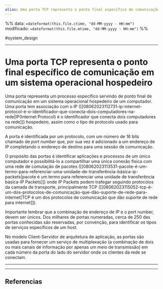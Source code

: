 ```yaml
---
alias: Uma porta TCP representa o ponto final específico de comunicação em um sistema operacional hospedeiro 
---
```

%%
data: `=dateformat(this.file.ctime, "dd-MM-yyyy - HH:mm")`
modificado: `=dateformat(this.file.mtime, "dd-MM-yyyy - HH:mm")`
%%

#system_design 
___
# Uma porta TCP representa o ponto final específico de comunicação em um sistema operacional hospedeiro

Uma porta representa um processo específico servindo de ponto final de comunicação em um sistema operacional hospedeiro de um computador. Uma porta tem associação com o IP ([[08062023112731-ip-internet-protocol-é-o-identificador-que-conecta-dois-computadores-na-rede|IP(Internet Protocol) é o identificador que conecta dois computadores na rede]]) hospedeiro, assim como o tipo de protocolo usado para comunicação.

A porta é identificada por um protocolo, com um número de 16 bits chamado de _port number_ que, por sua vez é adicionado a um endereço de IP completando o endereço de destino para uma sessão de comunicação.

O propósito das portas é identificar aplicações e processos de um único computador e possibilitá-lo a compartilhar uma única conexão física com uma rede de comutação de pacotes ([[08062023113531-pacote-é-um-termo-para-referenciar-uma-unidade-de-transferência-básica-ip-packets|pacote é um termo para referenciar uma unidade de transferência básica-IP Packets]]) onde IP Packets podem trafegar seguindo protocolos da camada de transporte, principalmente TCP ([[08062023115052-tcp-é-um-dos-protocolos-de-comunicação-que-dão-suporte-de-rede-para-internet|TCP é um dos protocolos de comunicação que dão suporte de rede para internet]]).

Importante lembrar que a combinação de endereço de IP e o port number, devem ser únicos. Dos milhares de portas numeradas, cerca de 250 das portas conhecidas são reservadas, por convenção, para identificar os tipos de serviços específicos de um
host.

No modelo Client-Servidor de arquitetura de aplicação, as portas são usadas para fornecer um serviço de multiplexação (a combinação de dois ou mais canais de informação por apenas um meio de transmissão) em cada número da porta do lado do
servidor onde os clientes da rede se conectam.

----


---
## Referencias